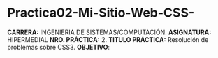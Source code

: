 # Practica02-Mi-Sitio-Web-CSS-
**CARRERA:** INGENIERIA DE SISTEMAS/COMPUTACIÓN. **ASIGNATURA:** HIPERMEDIAL
**NRO. PRÁCTICA:** 2. **TITULO PRÁCTICA:** Resolución de problemas sobre CSS3.
**OBJETIVO**:
